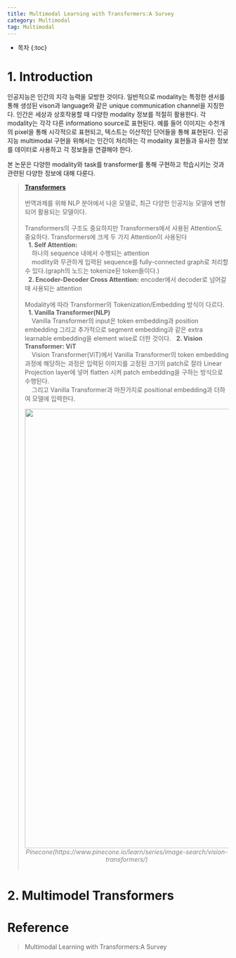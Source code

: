```yaml
---
title: Multimodal Learning with Transformers:A Survey
category: Multimodal
tag: Multimodal
---
```








* 목차
{:toc}










# 1. Introduction

인공지능은 인간의 지각 능력을 모방한 것이다. 일반적으로 modality는 특정한 센서를 통해 생성된 vison과 language와 같은 unique communication channel을 지칭한다. 인간은 세상과 상호작용할 때 다양한 modality 정보를 적절히 활용한다. 각 modality는 각각 다른 informationo source로 표현된다. 예를 들어 이미지는 수천개의 pixel을 통해 시각적으로 표현되고, 텍스트는 이산적인 단어들을 통해 표현된다. 인공지능 multimodal 구현을 위해서는 인간이 처리하는 각 modality 표현들과 유사한 정보를 데이터로 사용하고 각 정보들을 연결해야 한다.

본 논문은 다양한 modality와 task를 transformer를 통해 구현하고 학습시키는 것과 관련된 다양한 정보에 대해 다룬다. 

> <strong>[Transformers](https://finddme.github.io/natural%20language%20processing/2019/11/19/Transformer/)</strong><br>
> <br>
> 번역과제를 위해 NLP 분야에서 나온 모델로, 최근 다양한 인공지능 모델에 변형되어 활용되는 모델이다.<br>
> <br>
> Transformers의 구조도 중요하지만 Transformers에서 사용된 Attention도 중요하다. Transformers에 크게 두 가지 Attention이 사용된다<br>
> &nbsp;&nbsp;<strong>1. Self Attention:</strong><br>
> &nbsp;&nbsp;&nbsp;&nbsp;하나의 sequence 내에서 수행되는 attention <br>
> &nbsp;&nbsp;&nbsp;&nbsp;modlity와 무관하게 입력된 sequence를 fully-connected graph로 처리할 수 있다.(graph의 노드는 tokenize된 token들이다.)<br>
> &nbsp;&nbsp;<strong>2. Encoder-Decoder Cross Attention:</strong> encoder에서 decoder로 넘어갈 때 사용되는 attention <br>
> <br>
> Modality에 따라 Transformer의 Tokenization/Embedding 방식이 다르다.<br>
> &nbsp;&nbsp;<strong>1. Vanilla Transformer(NLP)</strong><br>
> &nbsp;&nbsp;&nbsp;&nbsp;Vanilla Transformer의 input은 token embedding과 position embedding 그리고 추가적으로 segment embedding과 같은 extra learnable embedding을 element wise로 더한 것이다.
> &nbsp;&nbsp;<strong>2. Vision Transformer: ViT</strong><br>
> &nbsp;&nbsp;&nbsp;&nbsp;Vision Transformer(ViT)에서 Vanilla Transformer의 token embedding 과정에 해당하는 과정은 입력된 이미지를 고정된 크기의 patch로 잘라 Linear Projection layer에 넣어 flatten 시켜 patch embedding을 구하는 방식으로 수행된다.<br>
> &nbsp;&nbsp;&nbsp;&nbsp;그리고 Vanilla Transformer과 마찬가지로 positional embedding과 더하여 모델에 입력한다.
> <center><img width="1000" src="https://github.com/finddme/finddme.github.io/assets/53667002/0eac7634-5786-4ee7-97c4-71643ebfef75"></center>
> <center><em style="color:gray;">Pinecone(https://www.pinecone.io/learn/series/image-search/vision-transformers/)</em></center><br>


# 2. Multimodel Transformers


# Reference

> Multimodal Learning with Transformers:A Survey
